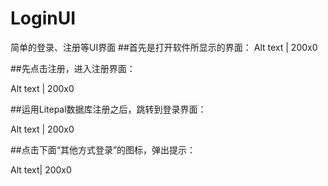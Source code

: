 # LoginUI
简单的登录、注册等UI界面 
##首先是打开软件所显示的界面： 
Alt text | 200x0

##先点击注册，进入注册界面：

Alt text | 200x0

##运用Litepal数据库注册之后，跳转到登录界面：

Alt text | 200x0

##点击下面“其他方式登录”的图标，弹出提示：

Alt text| 200x0
